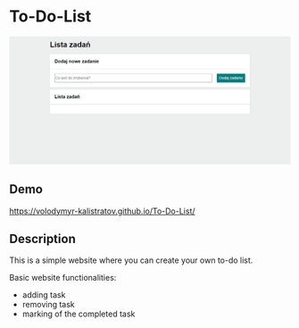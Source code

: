 ﻿# To-Do-List
 ![To-do-list](images/Animation.gif)
 
 ## Demo
https://volodymyr-kalistratov.github.io/To-Do-List/


## Description

This is a simple website where you can create your own to-do list.

Basic website functionalities:
- adding task
- removing task 
- marking of the completed task

